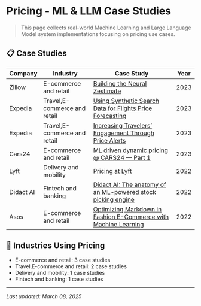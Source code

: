 # Pricing - ML & LLM Case Studies

> This page collects real-world Machine Learning and Large Language Model system implementations focusing on pricing use cases.

## 📋 Case Studies

| Company | Industry | Case Study | Year |
|---------|----------|------------|------|
| Zillow | E-commerce and retail | [Building the Neural Zestimate](../by-company/zillow/building-the-neural-zestimate.md) | 2023 |
| Expedia | Travel,E-commerce and retail | [Using Synthetic Search Data for Flights Price Forecasting](../by-company/expedia/using-synthetic-search-data-for-flights-price-forecasting.md) | 2023 |
| Expedia | Travel,E-commerce and retail | [Increasing Travelers’ Engagement Through Price Alerts](../by-company/expedia/increasing-travelers-engagement-through-price-alerts.md) | 2023 |
| Cars24 | E-commerce and retail | [ML driven dynamic pricing @ CARS24 — Part 1](../by-company/cars24/ml-driven-dynamic-pricing-cars24-part-1.md) | 2023 |
| Lyft | Delivery and mobility | [Pricing at Lyft](../by-company/lyft/pricing-at-lyft.md) | 2022 |
| Didact AI | Fintech and banking | [Didact AI: The anatomy of an ML-powered stock picking engine](../by-company/didact-ai/didact-ai-the-anatomy-of-an-ml-powered-stock-picking-engine.md) | 2022 |
| Asos | E-commerce and retail | [Optimizing Markdown in Fashion E-Commerce with Machine Learning](../by-company/asos/optimizing-markdown-in-fashion-e-commerce-with-machine-learning.md) | 2022 |

## 🏢 Industries Using Pricing

- E-commerce and retail: 3 case studies
- Travel,E-commerce and retail: 2 case studies
- Delivery and mobility: 1 case studies
- Fintech and banking: 1 case studies

---

*Last updated: March 08, 2025*

